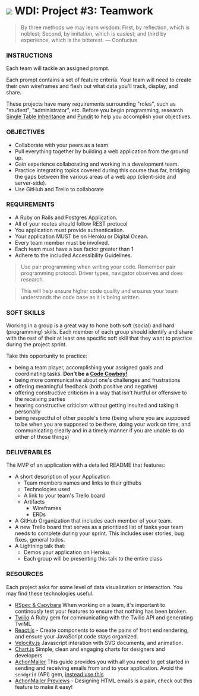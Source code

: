 # ![](https://ga-dash.s3.amazonaws.com/production/assets/logo-9f88ae6c9c3871690e33280fcf557f33.png) WDI: Project #3: Teamwork

> By three methods we may learn wisdom: First, by reflection, which is noblest;
> Second, by imitation, which is easiest; and third
> by experience, which is the bitterest. &mdash; Confucius

### INSTRUCTIONS

Each team will tackle an assigned prompt.

Each prompt contains a set of feature criteria. Your team will need to create their own wireframes and flesh out what data you'll track, display, and share.

These projects have many requirements surrounding "roles", such as "student", "administrator", etc.  Before you begin programming, research [Single Table Inheritance](http://samurails.com/tutorial/single-table-inheritance-with-rails-4-part-1/) and [Pundit](https://github.com/elabs/pundit) to help you  accomplish your objectives.

### OBJECTIVES

- Collaborate with your peers as a team
- Pull everything together by building a web application from the ground up.
- Gain experience collaborating and working in a development team.
- Practice integrating topics covered during this course thus far, bridging the gaps between the various areas of a web app (client-side and server-side).
- Use GitHub and Trello to collaborate

### REQUIREMENTS

- A Ruby on Rails and Postgres Application.
- All of your routes should follow REST protocol
- You application must provide authentication.
- Your application MUST be on Heroku or Digital Ocean.
- Every team member must be involved.
- Each team must have a bus factor greater than 1
- Adhere to the included Accessibility Guidelines.

> Use pair programming when writing your code.  Remember pair programming protocol. Driver types, navigator observes and does research.

> This will help ensure higher code quality and ensures your team understands the code base as it is being written.

### SOFT SKILLS

Working in a group is a great way to hone both soft (social) and hard (programming) skills. Each member of each group should identify and share with the rest of their at least one specific soft skill that they want to practice during the project sprint.

Take this opportunity to practice:

- being a team player, accomplishing your assigned goals and coordinating tasks.  **Don't be a [Code Cowboy!](https://en.wikipedia.org/wiki/Cowboy_coding)**
- being more communicative about one's challenges and frustrations
- offering meaningful feedback (both positive and negative)
- offering constructive criticism in a way that isn't hurtful or offensive to the receiving parties
- hearing constructive criticism without getting insulted and taking it personally
- being respectful of other people's time (being where you are supposed to be when you are supposed to be there, doing your work on time, and communicating clearly and in a timely manner if you are unable to do either of those things)

### DELIVERABLES

The MVP of an application with a detailed README that features:
- A short description of your Application
  - Team members names and links to their githubs
  - Technologies used
  - A link to your team's Trello board
  - Artifacts
    - Wireframes
    - ERDs
- A GitHub Organization that includes each member of your team.
- A new Trello board that serves as a prioritized list of tasks your team needs to complete during your sprint. This includes user stories, bug fixes, general todos.
- A Lightning talk that:
  - Demos your application on Heroku.
  - Each group will be presenting this talk to the entire class

### RESOURCES

Each project asks for some level of data visualization or interaction. You may find these technologies useful.

- [RSpec & Capybara](https://github.com/jnicklas/capybara) When working on a team, it's important to continously test your features to ensure that nothing has been broken.
- [Twilio](https://github.com/twilio/twilio-ruby) A Ruby gem for communicating with the Twilio API and generating TwiML
- [React.js](https://facebook.github.io/react/) - Create components to ease the pains of front end rendering, and ensure your JavaScript code stays organized.
- [Velocity.js](http://julian.com/research/velocity/) Javascript interation with SVG documents, and animation.
- [Chart.js](http://www.chartjs.org/) Simple, clean and engaging charts for designers and developers
- [ActionMailer](http://guides.rubyonrails.org/action_mailer_basics.html) This guide provides you with all you need to get started in sending and receiving emails from and to your application. Avoid the `sendgrid` (API) gem, [instead use this](https://sendgrid.com/docs/Integrate/Frameworks/rubyonrails.html)
- [ActionMailer Previews](http://api.rubyonrails.org/v4.1.0/classes/ActionMailer/Base.html#class-ActionMailer::Base-label-Previewing+emails) - Designing HTML emails is a pain, check out this feature to make it easy!
